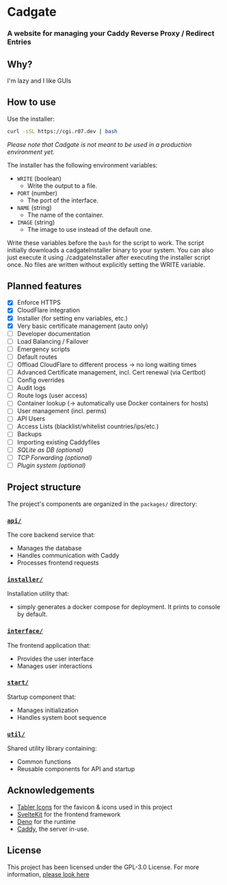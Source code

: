 # Cadgate

### A website for managing your Caddy Reverse Proxy / Redirect Entries

## Why?

I'm lazy and I like GUIs

## How to use

Use the installer:

```sh
curl -sSL https://cgi.r07.dev | bash
```

_Please note that Cadgate is not meant to be used in a production environment yet._

The installer has the following environment variables:

-   `WRITE` (boolean)
    -   Write the output to a file.
-   `PORT` (number)
    -   The port of the interface.
-   `NAME` (string)
    -   The name of the container.
-   `IMAGE` (string)
    -   The image to use instead of the default one.

Write these variables before the `bash` for the script to work.
The script initially downloads a cadgateInstaller binary to your system. You can also just execute it using ./cadgateInstaller after executing the installer script once. No files are written without explicitly setting the WRITE variable.

## Planned features

-   [x] Enforce HTTPS
-   [x] CloudFlare integration
-   [x] Installer (for setting env variables, etc.)
-   [x] Very basic certificate management (auto only)
-   [ ] Developer documentation
-   [ ] Load Balancing / Failover
-   [ ] Emergency scripts
-   [ ] Default routes
-   [ ] Offload CloudFlare to different process -> no long waiting times
-   [ ] Advanced Certificate management, incl. Cert renewal (via Certbot)
-   [ ] Config overrides
-   [ ] Audit logs
-   [ ] Route logs (user access)
-   [ ] Container lookup (-> automatically use Docker containers for hosts)
-   [ ] User management (incl. perms)
-   [ ] API Users
-   [ ] Access Lists (blacklist/whitelist countries/ips/etc.)
-   [ ] Backups
-   [ ] Importing existing Caddyfiles
-   [ ] _SQLite as DB (optional)_
-   [ ] _TCP Forwarding (optional)_
-   [ ] _Plugin system (optional)_

## Project structure

The project's components are organized in the `packages/` directory:

### [`api/`](packages/api/)

The core backend service that:

-   Manages the database
-   Handles communication with Caddy
-   Processes frontend requests

### [`installer/`](packages/installer/)

Installation utility that:

-   simply generates a docker compose for deployment. It prints to console by default.

### [`interface/`](packages/interface/)

The frontend application that:

-   Provides the user interface
-   Manages user interactions

### [`start/`](packages/start/)

Startup component that:

-   Manages initialization
-   Handles system boot sequence

### [`util/`](packages/util/)

Shared utility library containing:

-   Common functions
-   Reusable components for API and startup

## Acknowledgements

-   [Tabler Icons](https://tabler.io/icons) for the favicon & icons used in this project
-   [SvelteKit](https://kit.svelte.dev) for the frontend framework
-   [Deno](https://deno.land) for the runtime
-   [Caddy](https://caddyserver.com/), the server in-use.

## License

This project has been licensed under the GPL-3.0 License. For more information, [please look here](LICENSE)
